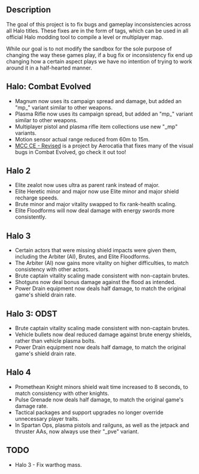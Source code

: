 ## Description
The goal of this project is to fix bugs and gameplay inconsistencies across all Halo titles. These fixes are in the form of tags, which can be used in all official Halo modding tool to compile a level or multiplayer map.

While our goal is to not modify the sandbox for the sole purpose of changing the way these games play, if a bug fix or inconsistency fix end up changing how a certain aspect plays we have no intention of trying to work around it in a half-hearted manner.

## Halo: Combat Evolved
+ Magnum now uses its campaign spread and damage, but added an "mp_" variant similar to other weapons.
+ Plasma Rifle now uses its campaign spread, but added an "mp_" variant similar to other weapons.
+ Multiplayer pistol and plasma rifle item collections use new "_mp" variants.
+ Motion sensor actual range reduced from 60m to 15m.
+ [MCC CE - Revised](https://github.com/Aerocatia/mcc-ce-revised) is a project by Aerocatia that fixes many of the visual bugs in Combat Evolved, go check it out too!

## Halo 2
+ Elite zealot now uses ultra as parent rank instead of major.
+ Elite Heretic minor and major now use Elite minor and major shield recharge speeds.
+ Brute minor and major vitality swapped to fix rank-health scaling.
+ Elite Floodforms will now deal damage with energy swords more consistently.

## Halo 3
+ Certain actors that were missing shield impacts were given them, including the Arbiter (AI), Brutes, and Elite Floodforms.
+ The Arbiter (AI) now gains more vitality on higher difficulties, to match consistency with other actors.
+ Brute captain vitality scaling made consistent with non-captain brutes.
+ Shotguns now deal bonus damage against the flood as intended.
+ Power Drain equipment now deals half damage, to match the original game's shield drain rate.

## Halo 3: ODST
+ Brute captain vitality scaling made consistent with non-captain brutes.
+ Vehicle bullets now deal reduced damage against brute energy shields, rather than vehicle plasma bolts.
+ Power Drain equipment now deals half damage, to match the original game's shield drain rate.

## Halo 4
+ Promethean Knight minors shield wait time increased to 8 seconds, to match consistency with other knights.
+ Pulse Grenade now deals half damage, to match the original game's damage rate.
+ Tactical packages and support upgrades no longer override unnecessary player traits.
+ In Spartan Ops, plasma pistols and railguns, as well as the jetpack and thruster AAs, now always use their "_pve" variant.

## TODO
+ Halo 3 - Fix warthog mass.
